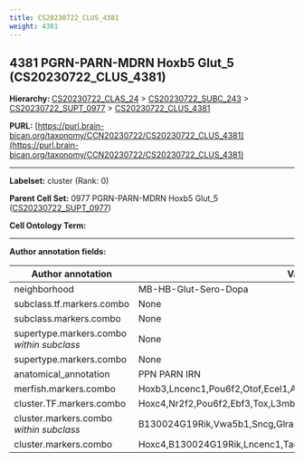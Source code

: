 ```yaml
---
title: CS20230722_CLUS_4381
weight: 4381
---
```

## 4381 PGRN-PARN-MDRN Hoxb5 Glut_5 (CS20230722_CLUS_4381)
<b>Hierarchy: </b>
[CS20230722_CLAS_24](../CS20230722_CLAS_24) >
[CS20230722_SUBC_243](../CS20230722_SUBC_243) >
[CS20230722_SUPT_0977](../CS20230722_SUPT_0977) >
[CS20230722_CLUS_4381](../CS20230722_CLUS_4381)

**PURL:** [https://purl.brain-bican.org/taxonomy/CCN20230722/CS20230722_CLUS_4381](https://purl.brain-bican.org/taxonomy/CCN20230722/CS20230722_CLUS_4381)

---


**Labelset:** cluster (Rank: 0)

**Parent Cell Set:** 0977 PGRN-PARN-MDRN Hoxb5 Glut_5 ([CS20230722_SUPT_0977](../CS20230722_SUPT_0977))



**Cell Ontology Term:** 

[MARKER GENES.]: #


---

[TRANSFERRED ANNOTATIONS.]: #


[AUTHOR ANNOTATION FIELDS.]: #


**Author annotation fields:**

| Author annotation | Value |
|-------------------|-------|
|neighborhood|MB-HB-Glut-Sero-Dopa|
|subclass.tf.markers.combo|None|
|subclass.markers.combo|None|
|supertype.markers.combo _within subclass_|None|
|supertype.markers.combo|None|
|anatomical_annotation|PPN PARN IRN|
|merfish.markers.combo|Hoxb3,Lncenc1,Pou6f2,Otof,Ecel1,Adamts2,Epha3,Sema3e,Vwa5b1,Tafa1|
|cluster.TF.markers.combo|Hoxc4,Nr2f2,Pou6f2,Ebf3,Tox,L3mbtl4|
|cluster.markers.combo _within subclass_|B130024G19Rik,Vwa5b1,Sncg,Glra2,Ecel1|
|cluster.markers.combo|Hoxc4,B130024G19Rik,Lncenc1,Tac1|
